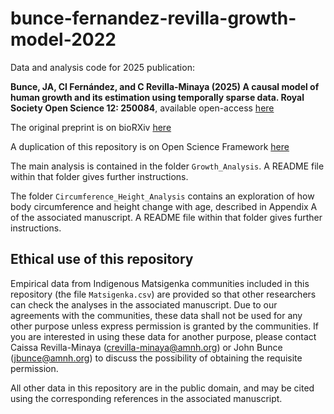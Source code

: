 # bunce-fernandez-revilla-growth-model-2022
Data and analysis code for 2025 publication:

**Bunce, JA, CI Fernández, and C Revilla-Minaya (2025) A causal model of human growth and its estimation using temporally sparse data. Royal Society Open Science 12: 250084**, available open-access [here](https://royalsocietypublishing.org/doi/10.1098/rsos.250084)

The original preprint is on bioRXiv [here](https://www.biorxiv.org/content/10.1101/2022.10.10.511559v3)

A duplication of this repository is on Open Science Framework [here](https://osf.io/kg5wn/)

The main analysis is contained in the folder ``Growth_Analysis``. A README file within that folder gives further instructions.

The folder ``Circumference_Height_Analysis`` contains an exploration of how body circumference and height change with age, described in Appendix A of the associated manuscript. A README file within that folder gives further instructions.


## Ethical use of this repository

Empirical data from Indigenous Matsigenka communities included in this repository (the file ``Matsigenka.csv``) are provided so that other researchers can check the analyses in the associated manuscript. Due to our agreements with the communities, these data shall not be used for any other purpose unless express permission is granted by the communities. If you are interested in using these data for another purpose, please contact Caissa Revilla-Minaya (crevilla-minaya@amnh.org) or John Bunce (jbunce@amnh.org) to discuss the possibility of obtaining the requisite permission.

All other data in this repository are in the public domain, and may be cited using the corresponding references in the associated manuscript. 
